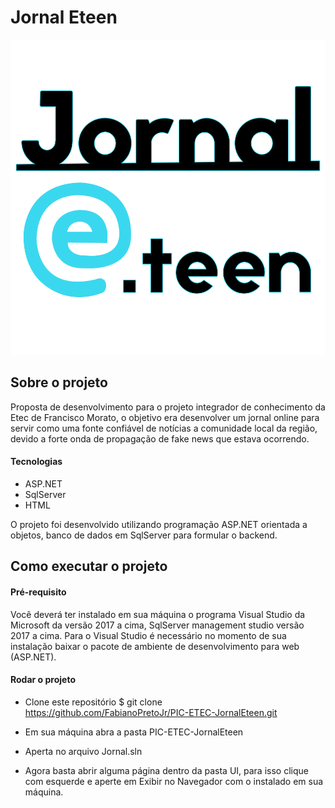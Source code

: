 # Jornal Eteen
[![Banner](https://github.com/FabianoPretoJr/PIC-ETEC-JornalEteen/blob/master/Jornal/UI/imagens/LogoF2.png?raw=true "Banner")](https://github.com/FabianoPretoJr/PIC-ETEC-JornalEteen/blob/master/Jornal/UI/imagens/LogoF2.png?raw=true "Banner")
## Sobre o projeto
Proposta de desenvolvimento para o projeto integrador de conhecimento da Etec de Francisco Morato, o objetivo era desenvolver um jornal online para servir como uma fonte confiável de notícias a comunidade local da região, devido a forte onda de propagação de fake news que estava ocorrendo.

#### Tecnologias
- ASP.NET
- SqlServer
- HTML

O projeto foi desenvolvido utilizando programação ASP.NET orientada a objetos, banco de dados em SqlServer para formular o backend.

## Como executar o projeto
#### Pré-requisito
Você deverá ter instalado em sua máquina o programa Visual Studio da Microsoft da versão 2017 a cima, SqlServer management studio versão 2017 a cima. Para o Visual Studio é necessário no momento de sua instalação baixar o pacote de ambiente de desenvolvimento para web (ASP.NET).

#### Rodar o projeto

- Clone este repositório $ git clone https://github.com/FabianoPretoJr/PIC-ETEC-JornalEteen.git

- Em sua máquina abra a pasta  PIC-ETEC-JornalEteen
- Aperta no arquivo Jornal.sln
- Agora basta abrir alguma página dentro da pasta UI, para isso clique com esquerde e aperte em Exibir no Navegador com o instalado em sua máquina.
